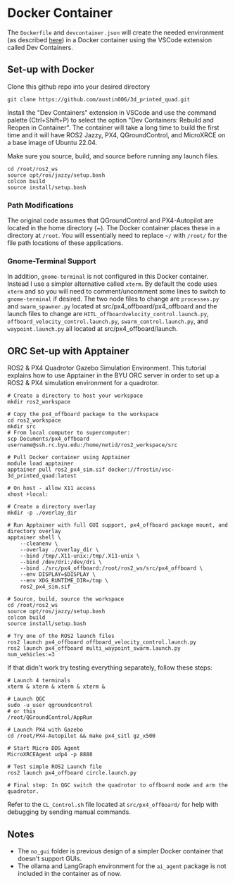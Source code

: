 # Docker Container
The `Dockerfile` and `devcontainer.json` will create the needed environment (as described [here](https://austin006.github.io/3d_printed_quad/software/ros2/#set-up)) in a Docker container using the VSCode extension called Dev Containers. 

## Set-up with Docker
Clone this github repo into your desired directory

`git clone https://github.com/austin006/3d_printed_quad.git`

Install the "Dev Containers" extension in VSCode and use the command palette (Ctrl+Shift+P) to select the option "Dev Containers: Rebuild and Reopen in Container". The container will take a long time to build the first time and it will have ROS2 Jazzy, PX4, QGroundControl, and MicroXRCE on a base image of Ubuntu 22.04.

Make sure you source, build, and source before running any launch files.
```
cd /root/ros2_ws
source opt/ros/jazzy/setup.bash
colcon build
source install/setup.bash
```

### Path Modifications

The original code assumes that QGroundControl and PX4-Autopilot are located in the home directory (~). The Docker container places these in a directory at `/root`. You will essentially need to replace `~/` with `/root/` for the file path locations of these applications.

### Gnome-Terminal Support

In addition, `gnome-terminal` is not configured in this Docker container. Instead I use a simpler alternative called `xterm`. By default the code uses `xterm` and so you will need to comment/uncomment some lines to switch to `gnome-terminal` if desired. The two node files to change are `processes.py` and `swarm_spawner.py` located at src/px4_offboard/px4_offboard and the launch files to change are `HITL_offboardvelocity_control.launch.py`, `offboard_velocity_control.launch.py`, `swarm_control.launch.py`, and `waypoint.launch.py` all located at src/px4_offboard/launch.

## ORC Set-up with Apptainer

ROS2 & PX4 Quadrotor Gazebo Simulation Environment. This tutorial explains how to use Apptainer in the BYU ORC server in order to set up a ROS2 & PX4 simulation environment for a quadrotor.

```
# Create a directory to host your workspace
mkdir ros2_workspace

# Copy the px4_offboard package to the workspace
cd ros2_workspace
mkdir src
# From local computer to supercomputer:
scp Documents/px4_offboard username@ssh.rc.byu.edu:/home/netid/ros2_workspace/src

# Pull Docker container using Apptainer
module load apptainer
apptainer pull ros2_px4_sim.sif docker://frostin/vsc-3d_printed_quad:latest

# On host - allow X11 access
xhost +local:

# Create a directory overlay
mkdir -p ./overlay_dir
    
# Run Apptainer with full GUI support, px4_offboard package mount, and directory overlay
apptainer shell \
    --cleanenv \
    --overlay ./overlay_dir \
    --bind /tmp/.X11-unix:/tmp/.X11-unix \
    --bind /dev/dri:/dev/dri \
    --bind ./src/px4_offboard:/root/ros2_ws/src/px4_offboard \
    --env DISPLAY=$DISPLAY \
    --env XDG_RUNTIME_DIR=/tmp \
    ros2_px4_sim.sif

# Source, build, source the workspace
cd /root/ros2_ws
source opt/ros/jazzy/setup.bash
colcon build
source install/setup.bash

# Try one of the ROS2 launch files
ros2 launch px4_offboard offboard_velocity_control.launch.py
ros2 launch px4_offboard multi_waypoint_swarm.launch.py num_vehicles:=3
```

If that didn't work try testing everything separately, follow these steps:

```
# Launch 4 terminals
xterm & xterm & xterm & xterm & 

# Launch QGC
sudo -u user qgroundcontrol
# or this 
/root/QGroundControl/AppRun

# Launch PX4 with Gazebo
cd /root/PX4-Autopilot && make px4_sitl gz_x500

# Start Micro DDS Agent
MicroXRCEAgent udp4 -p 8888

# Test simple ROS2 Launch file
ros2 launch px4_offboard circle.launch.py

# Final step: In QGC switch the quadrotor to offboard mode and arm the quadrotor.
```

Refer to the `CL_Control.sh` file located at `src/px4_offboard/` for help with debugging by sending manual commands.

## Notes
- The `no_gui` folder is previous design of a simpler Docker container that doesn't support GUIs. 
- The ollama and LangGraph environment for the `ai_agent` package is not included in the container as of now.